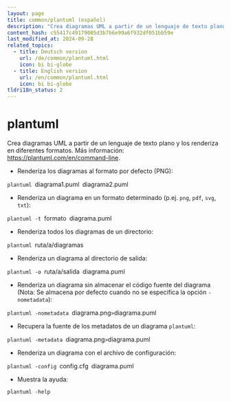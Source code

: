 ```yaml
---
layout: page
title: common/plantuml (español)
description: "Crea diagramas UML a partir de un lenguaje de texto plano y los renderiza en diferentes formatos."
content_hash: c55417c49179005d3b7b6e99a6f932df051bb59e
last_modified_at: 2024-09-28
related_topics:
  - title: Deutsch version
    url: /de/common/plantuml.html
    icon: bi bi-globe
  - title: English version
    url: /en/common/plantuml.html
    icon: bi bi-globe
tldri18n_status: 2
---
```

# plantuml

Crea diagramas UML a partir de un lenguaje de texto plano y los renderiza en diferentes formatos.
Más información: <https://plantuml.com/en/command-line>.

- Renderiza los diagramas al formato por defecto (PNG):

`plantuml `<span class="tldr-var badge badge-pill bg-dark-lm bg-white-dm text-white-lm text-dark-dm font-weight-bold">diagrama1.puml</span>` `<span class="tldr-var badge badge-pill bg-dark-lm bg-white-dm text-white-lm text-dark-dm font-weight-bold">diagrama2.puml</span>

- Renderiza un diagrama en un formato determinado (p.ej. `png`, `pdf`, `svg`, `txt`):

`plantuml -t `<span class="tldr-var badge badge-pill bg-dark-lm bg-white-dm text-white-lm text-dark-dm font-weight-bold">formato</span>` `<span class="tldr-var badge badge-pill bg-dark-lm bg-white-dm text-white-lm text-dark-dm font-weight-bold">diagrama.puml</span>

- Renderiza todos los diagramas de un directorio:

`plantuml `<span class="tldr-var badge badge-pill bg-dark-lm bg-white-dm text-white-lm text-dark-dm font-weight-bold">ruta/a/diagramas</span>

- Renderiza un diagrama al directorio de salida:

`plantuml -o `<span class="tldr-var badge badge-pill bg-dark-lm bg-white-dm text-white-lm text-dark-dm font-weight-bold">ruta/a/salida</span>` `<span class="tldr-var badge badge-pill bg-dark-lm bg-white-dm text-white-lm text-dark-dm font-weight-bold">diagrama.puml</span>

- Renderiza un diagrama sin almacenar el código fuente del diagrama (Nota: Se almacena por defecto cuando no se especifica la opción `-nometadata`):

`plantuml -nometadata `<span class="tldr-var badge badge-pill bg-dark-lm bg-white-dm text-white-lm text-dark-dm font-weight-bold">diagrama.png</span>` > `<span class="tldr-var badge badge-pill bg-dark-lm bg-white-dm text-white-lm text-dark-dm font-weight-bold">diagrama.puml</span>

- Recupera la fuente de los metadatos de un diagrama `plantuml`:

`plantuml -metadata `<span class="tldr-var badge badge-pill bg-dark-lm bg-white-dm text-white-lm text-dark-dm font-weight-bold">diagrama.png</span>` > `<span class="tldr-var badge badge-pill bg-dark-lm bg-white-dm text-white-lm text-dark-dm font-weight-bold">diagrama.puml</span>

- Renderiza un diagrama con el archivo de configuración:

`plantuml -config `<span class="tldr-var badge badge-pill bg-dark-lm bg-white-dm text-white-lm text-dark-dm font-weight-bold">config.cfg</span>` `<span class="tldr-var badge badge-pill bg-dark-lm bg-white-dm text-white-lm text-dark-dm font-weight-bold">diagrama.puml</span>

- Muestra la ayuda:

`plantuml -help`
